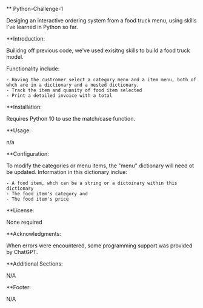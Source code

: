 ** Python-Challenge-1

Desiging an interactive ordering system from a food truck menu, using skills I've learned in Python so far.

**Introduction:

Builidng off previous code, we've used exisitng skills to build a food truck model.

Functionality include:

    - Having the custromer select a category menu and a item menu, both of whch are in a dictionary and a nested dictionary.
    - Track the item and quanity of food item selected
    - Print a detailed invoice with a total

**Installation:

Requires Python 10 to use the match/case function.

**Usage:

n/a

**Configuration:

To modify the categories or menu items, the "menu" dictionary will need ot be updated.  Information in this dictionary inclue:

    - A food item, whch can be a string or a dictoinary within this dictionary
    - The food item's category and
    - The food item's price

**License:

None required

**Acknowledgments:

When errors were encountered, some programming support was provided by ChatGPT.

**Additional Sections:

N/A

**Footer:

N/A
